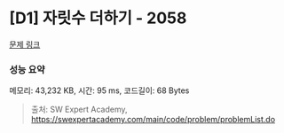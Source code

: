 # [D1] 자릿수 더하기 - 2058 

[문제 링크](https://swexpertacademy.com/main/code/problem/problemDetail.do?contestProbId=AV5QPRjqA10DFAUq) 

### 성능 요약

메모리: 43,232 KB, 시간: 95 ms, 코드길이: 68 Bytes



> 출처: SW Expert Academy, https://swexpertacademy.com/main/code/problem/problemList.do